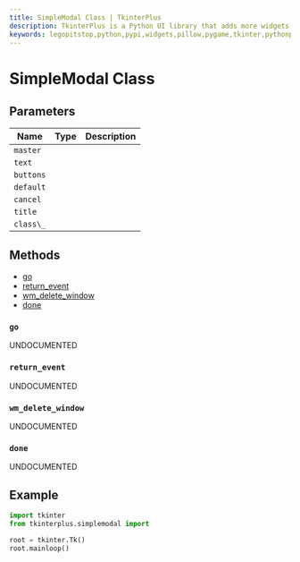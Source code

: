 ```yaml
---
title: SimpleModal Class | TkinterPlus
description: TkinterPlus is a Python UI library that adds more widgets to Tkinter
keywords: legopitstop,python,pypi,widgets,pillow,pygame,tkinter,pythonpackage
---
```


# SimpleModal Class

## Parameters

| Name      | Type | Description |
| --------- | ---- | ----------- |
| `master`  |      |             |
| `text`    |      |             |
| `buttons` |      |             |
| `default` |      |             |
| `cancel`  |      |             |
| `title`   |      |             |
| `class\_` |      |             |

## Methods

- [go](#go)
- [return_event](#return_event)
- [wm_delete_window](#wm_delete_window)
- [done](#done)

### `go`

UNDOCUMENTED

### `return_event`

UNDOCUMENTED

### `wm_delete_window`

UNDOCUMENTED

### `done`

UNDOCUMENTED

## Example

```py
import tkinter
from tkinterplus.simplemodal import

root = tkinter.Tk()
root.mainloop()
```
